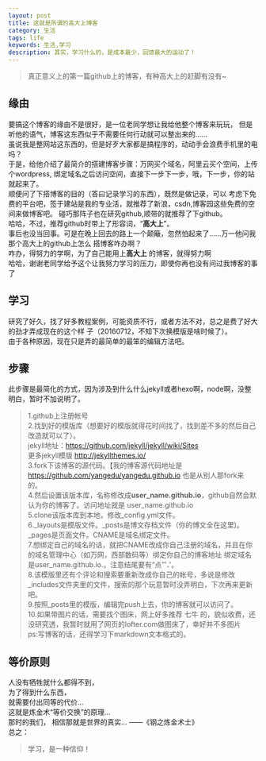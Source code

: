 ```yaml
---
layout: post
title: 这就是所谓的高大上博客
category: 生活
tags: life
keywords: 生活,学习
description: 其实，学习什么的，是成本最少，回馈最大的运动了！
---
```


> 真正意义上的第一篇github上的博客，有种高大上的赶脚有没有~  

## 缘由

  要搞这个博客的缘由不是很好，是一位老同学想让我给他整个博客来玩玩，
  但是听他的语气，博客这东西似乎不需要任何行动就可以整出来的……  
  虽说我是整网站这东西的，但是好歹大家都是搞程序的，动动手会浪费手机里的电吗？  
  于是，给他介绍了最简介的搭建博客步骤：万网买个域名，阿里云买个空间，上传个wordpress,
  绑定域名之后访问空间，直接下一步下一步，哦，下一步，你的站就起来了。  
  顺便问了下搭博客的目的（答曰记录学习的东西），既然是做记录，可以
  考虑下免费的平台吧，签于建站是我的专业活，就推荐了新浪，csdn,博客园这些免费的空间来做博客吧。
  碰巧那阵子也在研究github,顺带的就推荐了下github。  
  哈哈，不过，推荐github时带上了形容词，“**高大上**”。  
  事后也没当回事。可是在晚上回去的路上一个颠簸，忽然怕起来了……万一他问我那个高大上的github上怎么
  搭博客咋办啊？  
  咋办，得努力的学啊，为了自己能用上**高大上** 的博客，就得努力啊  
  哈哈，谢谢老同学给予这个让我努力学习的压力，即使你再也没有问过我博客的事了
  
## 学习
  研究了好久，找了好多教程案例，可能资质不行，或者方法不对，总之是费了好大的劲才弄成现在的这个样
  子（20160712，不知下次换模版是啥时候了）。  
  由于各种原因，现在只是弄的最简单的最笨的编辑方法吧。  
 
 
## 步骤
  此步骤是最简化的方式，因为涉及到什么什么jekyll或者hexo啊，node啊，没整明白，暂时不加说明了。  
>  1.github上注册帐号  
>  2.找到好的模版库（想要好的模版就得花时间找了，找到差不多的然后自己改造就可以了）。  
>  jekyll地址：https://github.com/jekyll/jekyll/wiki/Sites  
>  更多jekyll模版  http://jekyllthemes.io/  
>  3.fork下该博客的源代码。【我的博客源代码地址是 https://github.com/yangedu/yangedu.github.io  也是从别人那fork来的。  
>  4.然后设置该版本库，名称修改成**user_name.github.io**，github自然会默认为你的博客了。访问地址就是 user_name.github.io  
>  5.clone该版本库到本地，修改_config.yml文件。  
>  6._layouts是模版文件。_posts是博文存档文件（你的博文全在这里)。_pages是页面文件。CNAME是域名绑定文件。  
>  7.想绑定自己的域名的话，就把CNAME改成你自己注册的域名，并且在你的域名管理中心（如万网，西部数码等）绑定你自己的博客地址
绑定域名是user_name.github.io.。注意结尾要有“点”'**.**'。  
>  8.该模版里还有个评论和搜索要重新改成你自己的帐号，多说是修改_includes文件夹里的文件，搜索的那个玩意暂时没弄明白，下次再来更新吧。  
>  9.按照_posts里的模版，编辑完push上去，你的博客就可以访问了。  
>  10.如果带图片的话，需要找个图床，网上好多推荐 七牛 的，貌似收费，还没研究透，我暂时就用了网页的lofter.com做图床了，幸好并不多图片  
>  ps:写博客的话，还得学习下markdown文本格式的。  


## 等价原则  

人没有牺牲就什么都得不到，  
为了得到什么东西，  
就需要付出同等的代价...  
这就是炼金术“等价交换”的原理...  
那时的我们，
相信那就是世界的真实...
——《钢之炼金术士》  
总之：  
> 学习，是一种信仰！
